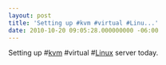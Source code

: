 ```yaml
---
layout: post
title: 'Setting up #kvm #virtual #Linu...'
date: 2010-10-20 09:05:28.000000000 -06:00
---
```

Setting up #<a href="http://search.twitter.com/search?q=%23kvm" class="aktt_hashtag">kvm</a> #virtual #<a href="http://search.twitter.com/search?q=%23Linux" class="aktt_hashtag">Linux</a> server today.
